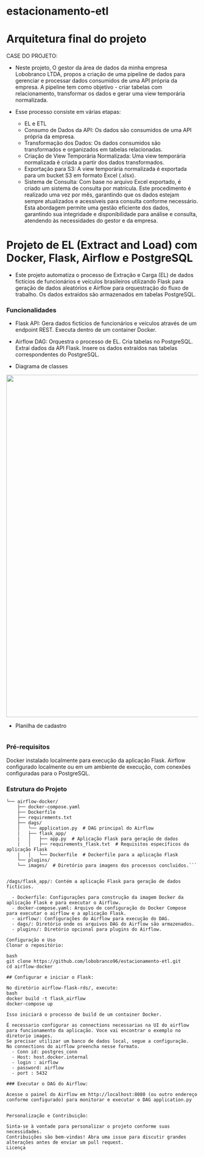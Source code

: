 # estacionamento-etl

# Arquitetura final do projeto

CASE DO PROJETO: 
  - Neste projeto, O gestor da área de dados da minha empresa Lobobranco LTDA, propos a criação de uma pipeline de dados para gerenciar e processar dados consumidos de uma API própria da empresa. A pipeline tem como objetivo      - criar tabelas com relacionamento, transformar os dados e gerar uma view temporária normalizada.

  - Esse processo consiste em várias etapas:
    - EL e ETL 
    - Consumo de Dados da API: Os dados são consumidos de uma API própria da empresa.
    - Transformação dos Dados: Os dados consumidos são transformados e organizados em tabelas relacionadas.
    - Criação de View Temporária Normalizada: Uma view temporária normalizada é criada a partir dos dados transformados.
    - Exportação para S3: A view temporária normalizada é exportada para um bucket S3 em formato Excel (.xlsx).
    - Sistema de Consulta: Com base no arquivo Excel exportado, é criado um sistema de consulta por matrícula.
  Este procedimento é realizado uma vez por mês, garantindo que os dados estejam sempre atualizados e acessíveis para consulta conforme necessário.
  Esta abordagem permite uma gestão eficiente dos dados, garantindo sua integridade e disponibilidade para análise e consulta, atendendo às necessidades do gestor e da empresa.

# Projeto de EL (Extract and Load) com Docker, Flask, Airflow e PostgreSQL
  - Este projeto automatiza o processo de Extração e Carga (EL) de dados fictícios de funcionários e veículos brasileiros utilizando Flask para geração de dados aleatórios e Airflow para orquestração do fluxo de trabalho. Os dados extraídos são armazenados em tabelas PostgreSQL.

### Funcionalidades

- Flask API:
  Gera dados fictícios de funcionários e veículos através de um endpoint REST.
  Executa dentro de um container Docker.

- Airflow DAG:
  Orquestra o processo de EL.
  Cria tabelas no PostgreSQL.
  Extrai dados da API Flask.
  Insere os dados extraídos nas tabelas correspondentes do PostgreSQL.

- Diagrama de classes 
<div align="center">
<img src="https://github.com/lobobranco96/airflow-flask-rds/assets/131804750/1d85081e-9e19-4044-9e4e-fac94c177f7c" width="900px" />
</div>

- Planilha de cadastro

<div align="center">
<img src="(https://github.com/lobobranco96/estacionamento-etl/assets/131804750/96199c26-e903-40db-9561-6935922b9ea8)" width="00px" />
</div>

### Pré-requisitos
Docker instalado localmente para execução da aplicação Flask.
Airflow configurado localmente ou em um ambiente de execução, com conexões configuradas para o PostgreSQL.


### Estrutura do Projeto

``` ├── README.md
└── airflow-docker/
    ├── docker-compose.yaml
    ├── Dockerfile
    ├── requirements.txt
    ├── dags/
    │   └── application.py  # DAG principal do Airflow
    |   ├── flask_app/
    |   │   ├── app.py  # Aplicação Flask para geração de dados
    |   │   ├── requirements_flask.txt  # Requisitos específicos da aplicação Flask
    |   │   └── Dockerfile  # Dockerfile para a aplicação Flask
    └── plugins/
    └── images/  # Diretório para imagens dos processos concluidos.```


/dags/flask_app/: Contém a aplicação Flask para geração de dados fictícios.

  - Dockerfile: Configurações para construção da imagem Docker da aplicação Flask e para executar o Airflow.
  - docker-compose.yaml: Arquivo de configuração do Docker Compose para executar o airflow e a aplicação Flask.
  - airflow/: Configurações do Airflow para execução do DAG.
  - dags/: Diretório onde os arquivos DAG do Airflow são armazenados.
  - plugins/: Diretório opcional para plugins do Airflow.

Configuração e Uso
Clonar o repositório:

bash
git clone https://github.com/lobobranco96/estacionamento-etl.git
cd airflow-docker

## Configurar e iniciar o Flask:

No diretório airflow-flask-rds/, execute:
bash
docker build -t flask_airflow 
docker-compose up

Isso iniciará o processo de build de um container Docker.

É necessario configurar as connections necessarias na UI do airflow para funcionamento da aplicação. Voce vai encontrar o exemplo no diretorio images.
Se precisar utilizar um banco de dados local, segue a configuração.
No connections do airflow preencha nesse formato.
  - Conn id: postgres_conn
  - Host: host.docker.internal
  - login : airflow
  - password: airflow
  - port : 5432

### Executar o DAG do Airflow:

Acesse o painel do Airflow em http://localhost:8080 (ou outro endereço conforme configurado) para monitorar e executar o DAG application.py


Personalização e Contribuição:

Sinta-se à vontade para personalizar o projeto conforme suas necessidades.
Contribuições são bem-vindas! Abra uma issue para discutir grandes alterações antes de enviar um pull request.
Licença
